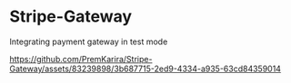 # Stripe-Gateway
Integrating payment gateway in test mode


https://github.com/PremKarira/Stripe-Gateway/assets/83239898/3b687715-2ed9-4334-a935-63cd84359014

